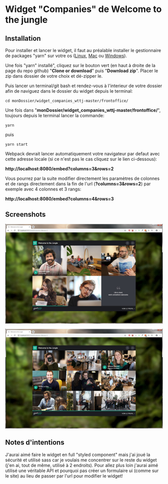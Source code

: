 # Widget "Companies" de Welcome to the jungle

## Installation

Pour installer et lancer le widget, il faut au préalable installer le gestionnaire de packages "yarn" sur votre os ([Linux](https://yarnpkg.com/fr/docs/install#debian-stable), [Mac](https://yarnpkg.com/fr/docs/install#mac-stable) ou [Windows](https://yarnpkg.com/fr/docs/install#windows-stable)).

Une fois "yarn" installé", cliquez sur le bouton vert (en haut à droite de la page du repo github) "**Clone or download**" puis "**Download zip**".
Placer le zip dans dossier de votre choix et dé-zipper le.

Puis lancer un terminal/git bash et rendez-vous à l'interieur de votre dossier afin de naviguez dans le dossier du widget depuis le terminal:

```
cd monDossier/widget_companies_wttj-master/frontoffice/
```

Une fois dans "**monDossier/widget_companies_wttj-master/frontoffice/**", toujours depuis le terminal lancer la commande:

```
yarn
```

puis

```
yarn start
```

Webpack devrait lancer automatiquement votre navigateur par defaut avec cette adresse locale (si ce n'est pas le cas cliquez sur le lien ci-dessous):

**http://localhost:8080/embed?columns=3&rows=2**

Vous pourrez par la suite modifier directement les paramètres de colonnes et de rangs directement dans la fin de l'url (**?columns=3&rows=2**) par exemple avec 4 colonnes et 3 rangs:

**http://localhost:8080/embed?columns=4&rows=3**

## Screenshots

![subscribe](screenshot_3x2.jpg)

![subscribe](screenshot_3x3.jpg)

## Notes d'intentions

J'aurai aimé faire le widget en full "styled component" mais j'ai joué la sécurité et utilisé sass car je voulais me concentrer sur le reste du widget (j'en ai, tout de même, utilisé à 2 endroits). Pour allez plus loin j'aurai aimé utilisé une véritable API et pourquoi pas créer un formulaire ui (comme sur le site) au lieu de passer par l'url pour modifier le widget!
